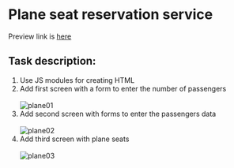 # Plane seat reservation service
Preview link is [here](https://pesukarhutg.github.io/plane-reservation/)

## Task description:
1. Use JS modules for creating HTML
2. Add first screen with a form to enter the number of passengers<br><br>
![plane01](https://user-images.githubusercontent.com/39487464/151999159-f602d24f-e7f6-483f-a834-a9ddecad756f.JPG)
3. Add second screen with forms to enter the passengers data<br><br>
![plane02](https://user-images.githubusercontent.com/39487464/151999078-c7d2c020-3f56-4550-a1fd-90d60c060ab3.JPG)
4. Add third screen with plane seats<br><br>
![plane03](https://user-images.githubusercontent.com/39487464/152180374-1733368d-76be-4c3a-96e0-29431ae4cfab.JPG)
